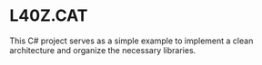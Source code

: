 # L40Z.CAT
This C# project serves as a simple example to implement a clean architecture and organize the necessary libraries.
